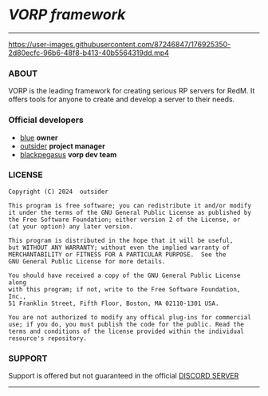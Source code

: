 # ***VORP framework***
___



https://user-images.githubusercontent.com/87246847/176925350-2d80ecfc-96b6-48f8-b413-40b5564319dd.mp4





### ABOUT
VORP is the leading framework for creating serious RP servers for RedM.
It offers tools for anyone to create and develop a server to their needs.

### Official developers
  * [blue](https://github.com/kamelzarandah) **owner**
  * [outsider](https://github.com/outsider31000?tab=repositories) **project manager**
  * [blackpegasus](https://github.com/creativewild) **vorp dev team**

### LICENSE
```
Copyright (C) 2024  outsider

This program is free software; you can redistribute it and/or modify
it under the terms of the GNU General Public License as published by
the Free Software Foundation; either version 2 of the License, or
(at your option) any later version.

This program is distributed in the hope that it will be useful,
but WITHOUT ANY WARRANTY; without even the implied warranty of
MERCHANTABILITY or FITNESS FOR A PARTICULAR PURPOSE.  See the
GNU General Public License for more details.

You should have received a copy of the GNU General Public License along
with this program; if not, write to the Free Software Foundation, Inc.,
51 Franklin Street, Fifth Floor, Boston, MA 02110-1301 USA.

You are not authorized to modify any offical plug-ins for commercial use; if you do, you must publish the code for the public. Read the terms and conditions of the license provided within the individual resource's repository.
```

### SUPPORT

Support is offered but not guaranteed in the official [DISCORD SERVER](https://discord.gg/DHGVAbCj7N)

___
